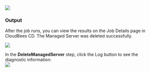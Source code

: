 <br />
<img src="../../plugins/EC-WebLogic/images/DeleteMangedServer/EC-WLSDeleteManagedServer2.png" />

<h3>Output</h3>
<p>After the job runs, you can view the results on the Job Details page in CloudBees CD. The Managed Server was deleted successfully.</p>
<img src="../../plugins/EC-WebLogic/images/DeleteMangedServer/EC-WLSDeleteManagedServer3.png" />
<p>In the <b>DeleteManagedServer</b> step, click the Log button to see the diagnostic information:
<br />
<img src="../../plugins/EC-WebLogic/images/DeleteMangedServer/EC-WLSDeleteManagedServer4.png" />
</p>
